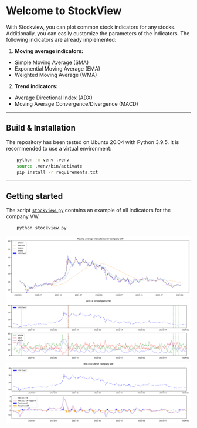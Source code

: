# Welcome to StockView

With Stockview, you can plot common stock indicators for any stocks.
Additionally, you can easily customize the parameters of the indicators.
The following indicators are already implemented:

1. **Moving average indicators:**
- Simple Moving Average (SMA)
- Exponential Moving Average (EMA)
- Weighted Moving Average (WMA)

2. **Trend indicators:**
- Average Directional Index (ADX)
- Moving Average Convergence/Divergence (MACD)


----
## Build & Installation
The repository has been tested on Ubuntu 20.04 with Python 3.9.5.
It is recommended to use a virtual environment:
```bash
    python -m venv .venv
    source .venv/bin/activate
    pip install -r requirements.txt
```


----
## Getting started
The script [`stockview.py`](stockview.py) contains an example of all indicators for the company VW.
```bash
    python stockview.py
```

![](docs/MovingAverageIndicators_VW.png?raw=true)
![](docs/ADX14_VW.png?raw=true)
![](docs/MACD12-26_VW.png?raw=true)
